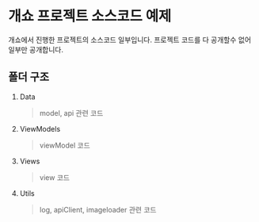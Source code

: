 # 개쇼 프로젝트 소스코드 예제
개쇼에서 진행한 프로젝트의 소스코드 일부입니다. 프로젝트 코드를 다 공개할수 없어 일부만 공개합니다. 


## 폴더 구조

1. Data 
    > model, api 관련 코드 
2. ViewModels 
    > viewModel 코드
3. Views
    > view 코드
4. Utils
    > log, apiClient, imageloader 관련 코드

